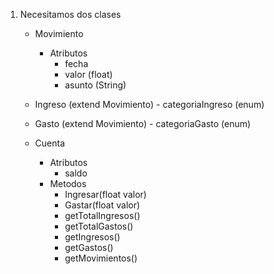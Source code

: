 1. Necesitamos dos clases
   - Movimiento
      - Atributos
         - fecha 
         - valor (float)
         - asunto (String)
   - Ingreso (extend Movimiento)
         - categoriaIngreso (enum)
   - Gasto (extend Movimiento)
         - categoriaGasto (enum)



   - Cuenta
      - Atributos
         - saldo
      - Metodos
         - Ingresar(float valor)
         - Gastar(float valor)
         - getTotalIngresos()
         - getTotalGastos()
         - getIngresos()
         - getGastos()
         - getMovimientos()
